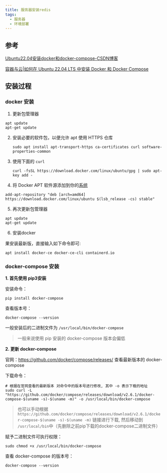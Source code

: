 ```yaml
---
title: 服务器安装redis
tags:
  - 服务器
  - 环境部署
---
```


## 参考

[Ubuntu22.04安装docker和docker-compose-CSDN博客](https://blog.csdn.net/guo_zhen_qian/article/details/132254406)

[容器与云|如何在 Ubuntu 22.04 LTS 中安装 Docker 和 Docker Compose](https://linux.cn/article-14871-1.html)

## 安装过程

### docker 安装

1. 更新包管理器

```
apt update
apt-get update
```


2. 安装必要的软件包，以便允许 apt 使用 HTTPS 仓库

   ```
   sudo apt install apt-transport-https ca-certificates curl software-properties-common

   ```


3. 使用下面的 `curl`
   ```
   curl -fsSL https://download.docker.com/linux/ubuntu/gpg | sudo apt-key add -
   ```

4. 将 Docker APT 软件源添加到你的[系统](https://so.csdn.net/so/search?q=%E7%B3%BB%E7%BB%9F&spm=1001.2101.3001.7020)

```
add-apt-repository "deb [arch=amd64] https://download.docker.com/linux/ubuntu $(lsb_release -cs) stable"
```

5. 再次更新包管理器

```
apt update
apt-get update
```

6. 安装docker

果安装最新版，直接输入如下命令即可:

```
apt install docker-ce docker-ce-cli containerd.io
```



### docker-compose 安装

**1. 首先使用 pip3安装**

安装命令：
```
pip install docker-compose
```

查看版本号：
```
docker-compose --version
```

一般安装后的二进制文件为 `/usr/local/bin/docker-compose`

> 一般来说使用 pip 安装的 docker-compose 版本会偏低

**2. 更新 docker-compose**

官网：https://github.com/docker/compose/releases/ 查看最新版本的 docker-compose

下载命令：
```shell
# 根据在官网查看的最新版本 对命令中的版本号进行修改, 其中 -o 表示下载的地址
sudo curl -L "https://github.com/docker/compose/releases/download/v2.6.1/docker-compose-$(uname -s)-$(uname -m)" -o /usr/local/bin/docker-compose
```
> 也可以手动根据 `https://github.com/docker/compose/releases/download/v2.6.1/docker-compose-$(uname -s)-$(uname -m)` 链接进行下载, 然后移动到 `/usr/local/bin`中（先删除之前pip下载的docker-compose二进制文件）


赋予二进制文件可执行权限：
```
sudo chmod +x /usr/local/bin/docker-compose
```

查看 docker-compose 的版本号：
```
docker-compose --version
```

